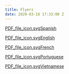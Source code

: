 ```yaml
---
title: Flyers
date: 2020-03-18 17:33:00 Z
---
```


[PDF_file_icon.svg](/uploads/PDF_file_icon.svg)[Spanish](/uploads/SPANISH-WEB-AMOR%20x%20COVID-19.pdf)

[PDF_file_icon.svg](/uploads/PDF_file_icon.svg)[English](/uploads/ENGLISH-WEB-AMOR%20x%20COVID-19.pdf)

[PDF_file_icon.svg](/uploads/PDF_file_icon.svg)[French](/uploads/FRENCH-WEB-AMOR%20x%20COVID-19.pdf)

[PDF_file_icon.svg](/uploads/PDF_file_icon.svg)[Portuguese](/uploads/PORTUGUESE-WEB-AMOR%20x%20COVID-19.pdf)

[PDF_file_icon.svg](/uploads/PDF_file_icon.svg)[Vietnamese](/uploads/VIETNAMESE-WEB-AMOR%20x%20COVID-19.pdf)